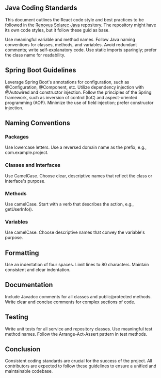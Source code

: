 ## Java Coding Standards

This document outlines the React code style and best practices to be followed in the [Renovus Solarec Java]((https://github.com/Renovus-Tech/solarec-java)) repository. The repository might have its own code styles, but it follow these guid as base.

Use meaningful variable and method names.
Follow Java naming conventions for classes, methods, and variables.
Avoid redundant comments; write self-explanatory code.
Use static imports sparingly; prefer the class name for readability.

## Spring Boot Guidelines
Leverage Spring Boot's annotations for configuration, such as @Configuration, @Component, etc.
Utilize dependency injection with @Autowired and constructor injection.
Follow the principles of the Spring framework, such as inversion of control (IoC) and aspect-oriented programming (AOP).
Minimize the use of field injection; prefer constructor injection.

## Naming Conventions

### Packages
Use lowercase letters.
Use a reversed domain name as the prefix, e.g., com.example.project.

### Classes and Interfaces
Use CamelCase.
Choose clear, descriptive names that reflect the class or interface's purpose.

### Methods
Use camelCase.
Start with a verb that describes the action, e.g., getUserInfo().

### Variables
Use camelCase.
Choose descriptive names that convey the variable's purpose.

## Formatting
Use an indentation of four spaces.
Limit lines to 80 characters.
Maintain consistent and clear indentation.

## Documentation
Include Javadoc comments for all classes and public/protected methods.
Write clear and concise comments for complex sections of code.

## Testing
Write unit tests for all service and repository classes.
Use meaningful test method names.
Follow the Arrange-Act-Assert pattern in test methods.

## Conclusion
Consistent coding standards are crucial for the success of the project. All contributors are expected to follow these guidelines to ensure a unified and maintainable codebase.
